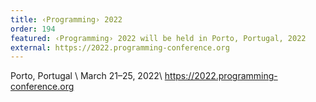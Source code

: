 ```yaml
---
title: ‹Programming› 2022
order: 194
featured: ‹Programming› 2022 will be held in Porto, Portugal, 2022
external: https://2022.programming-conference.org
---
```


Porto, Portugal \\
March 21–25, 2022\\
<https://2022.programming-conference.org>
